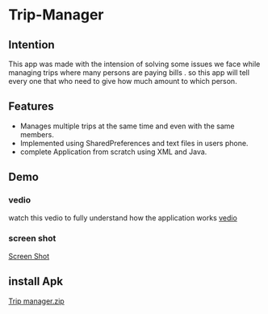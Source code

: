# Trip-Manager

## Intention
This app was made with the intension of solving some issues we face while managing trips where many persons are paying bills . so this app will tell every one that who need to give how much amount to which person.

## Features
* Manages multiple trips at the same time and even with the same members.
* Implemented using SharedPreferences and text files in users phone.
* complete Application from scratch using XML and Java.

## Demo

### vedio

watch this vedio to fully understand how the application works
[vedio](https://youtu.be/AeMigGxJJhY)


### screen shot

[Screen Shot](https://user-images.githubusercontent.com/71515610/128602605-9a4279b7-16a9-4825-9d95-d3d218f96b12.jpg)

## install Apk 

[Trip manager.zip](https://github.com/Shivansh-khare/Trip_manager/files/6949173/Trip.manager.zip)
